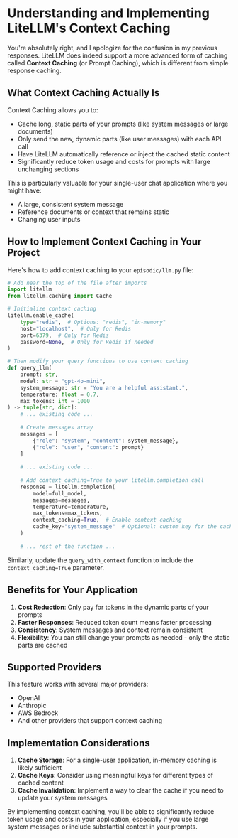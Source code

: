 

# Understanding and Implementing LiteLLM's Context Caching

You're absolutely right, and I apologize for the confusion in my previous responses. LiteLLM does indeed support a more advanced form of caching called **Context Caching** (or Prompt Caching), which is different from simple response caching.

## What Context Caching Actually Is

Context Caching allows you to:
- Cache long, static parts of your prompts (like system messages or large documents)
- Only send the new, dynamic parts (like user messages) with each API call
- Have LiteLLM automatically reference or inject the cached static content
- Significantly reduce token usage and costs for prompts with large unchanging sections

This is particularly valuable for your single-user chat application where you might have:
- A large, consistent system message
- Reference documents or context that remains static
- Changing user inputs

## How to Implement Context Caching in Your Project

Here's how to add context caching to your `episodic/llm.py` file:

```python
# Add near the top of the file after imports
import litellm
from litellm.caching import Cache

# Initialize context caching
litellm.enable_cache(
    type="redis",  # Options: "redis", "in-memory"
    host="localhost",  # Only for Redis
    port=6379,  # Only for Redis
    password=None,  # Only for Redis if needed
)

# Then modify your query functions to use context caching
def query_llm(
    prompt: str, 
    model: str = "gpt-4o-mini",
    system_message: str = "You are a helpful assistant.",
    temperature: float = 0.7,
    max_tokens: int = 1000
) -> tuple[str, dict]:
    # ... existing code ...
    
    # Create messages array
    messages = [
        {"role": "system", "content": system_message},
        {"role": "user", "content": prompt}
    ]
    
    # ... existing code ...
    
    # Add context_caching=True to your litellm.completion call
    response = litellm.completion(
        model=full_model,
        messages=messages,
        temperature=temperature,
        max_tokens=max_tokens,
        context_caching=True,  # Enable context caching
        cache_key="system_message"  # Optional: custom key for the cached context
    )
    
    # ... rest of the function ...
```

Similarly, update the `query_with_context` function to include the `context_caching=True` parameter.

## Benefits for Your Application

1. **Cost Reduction**: Only pay for tokens in the dynamic parts of your prompts
2. **Faster Responses**: Reduced token count means faster processing
3. **Consistency**: System messages and context remain consistent
4. **Flexibility**: You can still change your prompts as needed - only the static parts are cached

## Supported Providers

This feature works with several major providers:
- OpenAI
- Anthropic
- AWS Bedrock
- And other providers that support context caching

## Implementation Considerations

1. **Cache Storage**: For a single-user application, in-memory caching is likely sufficient
2. **Cache Keys**: Consider using meaningful keys for different types of cached content
3. **Cache Invalidation**: Implement a way to clear the cache if you need to update your system messages

By implementing context caching, you'll be able to significantly reduce token usage and costs in your application, especially if you use large system messages or include substantial context in your prompts.
